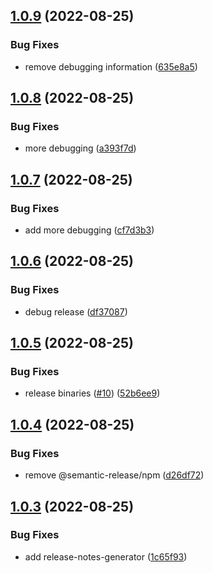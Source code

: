 ## [1.0.9](https://github.com/kesav21/go-lambda-builder/compare/v1.0.8...v1.0.9) (2022-08-25)


### Bug Fixes

* remove debugging information ([635e8a5](https://github.com/kesav21/go-lambda-builder/commit/635e8a539c26b95950ca379f6a0021ef66f98eb0))

## [1.0.8](https://github.com/kesav21/go-lambda-builder/compare/v1.0.7...v1.0.8) (2022-08-25)


### Bug Fixes

* more debugging ([a393f7d](https://github.com/kesav21/go-lambda-builder/commit/a393f7d5f421f9cb3caf88fb831882bf2a3bee00))

## [1.0.7](https://github.com/kesav21/go-lambda-builder/compare/v1.0.6...v1.0.7) (2022-08-25)


### Bug Fixes

* add more debugging ([cf7d3b3](https://github.com/kesav21/go-lambda-builder/commit/cf7d3b36a220fbbff4feecb57b8d64b3ccbaa1e3))

## [1.0.6](https://github.com/kesav21/go-lambda-builder/compare/v1.0.5...v1.0.6) (2022-08-25)


### Bug Fixes

* debug release ([df37087](https://github.com/kesav21/go-lambda-builder/commit/df370878f205b331a5770d04a7aa2f6edc0a29fa))

## [1.0.5](https://github.com/kesav21/go-lambda-builder/compare/v1.0.4...v1.0.5) (2022-08-25)


### Bug Fixes

* release binaries ([#10](https://github.com/kesav21/go-lambda-builder/issues/10)) ([52b6ee9](https://github.com/kesav21/go-lambda-builder/commit/52b6ee911dcc5b1459a4bfdd3ded0975d527fe3f))

## [1.0.4](https://github.com/kesav21/go-lambda-builder/compare/v1.0.3...v1.0.4) (2022-08-25)


### Bug Fixes

* remove @semantic-release/npm ([d26df72](https://github.com/kesav21/go-lambda-builder/commit/d26df72422696df99a960549734240d752f2cefd))

## [1.0.3](https://github.com/kesav21/go-lambda-builder/compare/v1.0.2...v1.0.3) (2022-08-25)


### Bug Fixes

* add release-notes-generator ([1c65f93](https://github.com/kesav21/go-lambda-builder/commit/1c65f935debdc31d2baa9abc2a5353fb49f3f96d))
